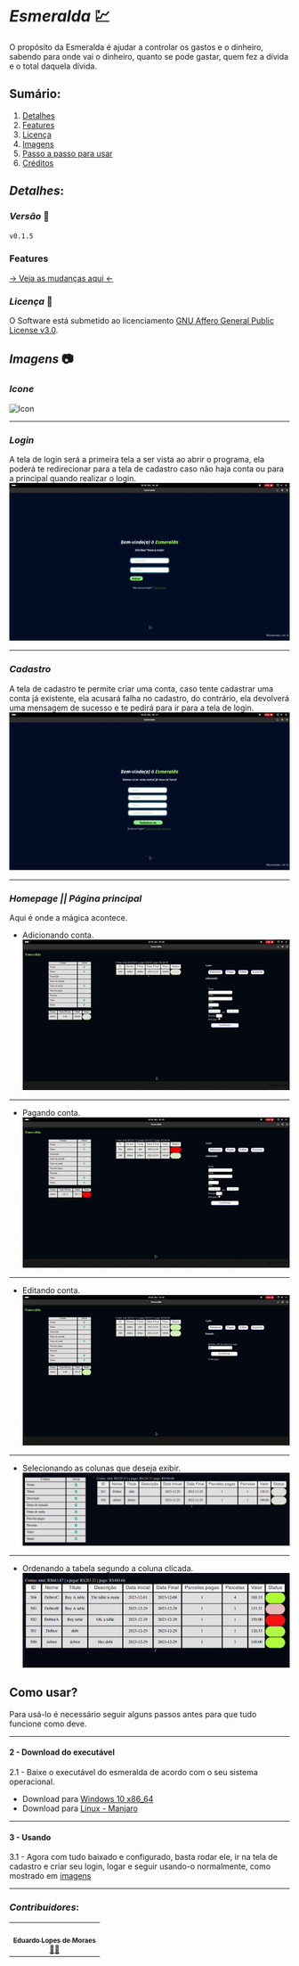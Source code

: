 # *Esmeralda* 💹
O propósito da Esmeralda é ajudar a controlar os gastos e o dinheiro,
sabendo para onde vai o dinheiro, quanto se pode gastar, quem fez a
dívida e o total daquela dívida.

## Sumário:
  1.    [Detalhes](#details)
  2.    [Features](./features.md)
  3.    [Licença](./LICENSE) 
  4.    [Imagens](#images)
  5.    [Passo a passo para usar](#how-use)
  6.    [Créditos](#credits)

## *Detalhes*: <section id="details"/>

### *Versão* 🤖
`v0.1.5`


### Features
[ → Veja as mudanças aqui ←](./features.md) 
  

### *Licença* 📜
O Software está submetido ao licenciamento [GNU Affero General Public License v3.0](./LICENSE).

## *Imagens* 📷 <section id = "images" />

### *Icone*
![Icon](./assets/images/icon.ico)
___
### *Login*
A tela de login será a primeira tela a ser vista ao abrir o programa,
ela poderá te redirecionar para a tela de cadastro caso não haja conta
ou para a principal quando realizar o login.
![Login](./assets/gif/login.gif)
___
### *Cadastro*
A tela de cadastro te permite criar uma conta, caso tente cadastrar uma
conta já existente, ela acusará falha no cadastro, do contrário, ela 
devolverá uma mensagem de sucesso e te pedirá para ir para a tela de login.
![Register](./assets/gif/register.gif)
___
### *Homepage || Página principal*
Aqui é onde a mágica acontece.
 - Adicionando conta.
![Home](./assets/gif/added.gif)
 ___
 - Pagando conta.
![Home](./assets/gif/pay.gif)
 ___
 - Editando conta.
![Home](./assets/gif/edit.gif)
 ___
 - Selecionando as colunas que deseja exibir.
![Home](./assets/gif/select.gif)
 ___
 - Ordenando a tabela segundo a coluna clicada.
![Home](./assets/gif/ordened.gif)


## Como usar? <section id="how-use"/>
Para usá-lo é necessário seguir alguns passos antes para que tudo funcione
como deve.


 
 ---
#### 2 - Download do executável
  2.1 - Baixe o executável do esmeralda de acordo com o seu sistema operacional.
   
   - Download para [Windows 10 x86_64](https://github.com/EduLMoraes/Esmeralda/releases/download/v0.1.5/esmeralda.exe)
   - Download para [Linux - Manjaro](https://github.com/EduLMoraes/Esmeralda/releases/download/v0.1.5/esmeralda)

---
#### 3 - Usando
  3.1 - Agora com tudo baixado e configurado, basta rodar ele, ir na tela de cadastro e criar seu login, logar e seguir usando-o normalmente, como mostrado em [imagens](#images)

---

### *Contribuidores*: <section id="credits"/>
<table>
  <tr>
     <td align="center"><a href="https://github.com/EduardoMoreaes"><img style="border-radius: 50%;" src="https://avatars.githubusercontent.com/u/88555769?v=4" width="100px;" alt=""/><br /><sub><b>Eduardo Lopes de Moraes</b></sub></a><br /><a href="https://github.com/EduardoMoreaes" title="Desenvolvedor">👨‍🚀</a></td>
  </tr>
<table>
